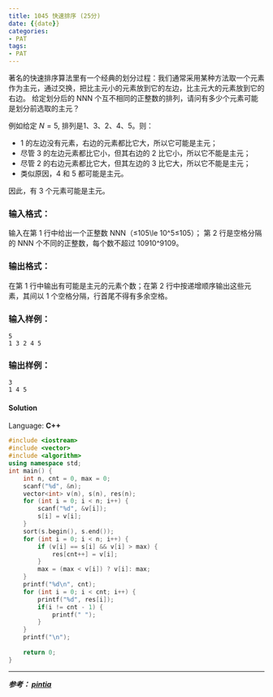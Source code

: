 ```yaml
---
title: 1045 快速排序 (25分)
date: {{date}}
categories:
- PAT
tags:
- PAT
---
```

著名的快速排序算法里有一个经典的划分过程：我们通常采用某种方法取一个元素作为主元，通过交换，把比主元小的元素放到它的左边，比主元大的元素放到它的右边。
给定划分后的 NNN 个互不相同的正整数的排列，请问有多少个元素可能是划分前选取的主元？

例如给定 $N = 5$, 排列是1、3、2、4、5。则：

  * 1 的左边没有元素，右边的元素都比它大，所以它可能是主元；
  * 尽管 3 的左边元素都比它小，但其右边的 2 比它小，所以它不能是主元；
  * 尽管 2 的右边元素都比它大，但其左边的 3 比它大，所以它不能是主元；
  * 类似原因，4 和 5 都可能是主元。

因此，有 3 个元素可能是主元。

### 输入格式：

输入在第 1 行中给出一个正整数 NNN（≤105\le 10^5≤10​5​​）； 第 2 行是空格分隔的 NNN 个不同的正整数，每个数不超过
10910^910​9​​。

### 输出格式：

在第 1 行中输出有可能是主元的元素个数；在第 2 行中按递增顺序输出这些元素，其间以 1 个空格分隔，行首尾不得有多余空格。

### 输入样例：

    
    
    5
    1 3 2 4 5
    

### 输出样例：

    
    
    3
    1 4 5
    

#### Solution

Language: **C++**
```C++
#include <iostream>
#include <vector>
#include <algorithm>
using namespace std;
int main() {
    int n, cnt = 0, max = 0;
    scanf("%d", &n);
    vector<int> v(n), s(n), res(n);
    for (int i = 0; i < n; i++) {
        scanf("%d", &v[i]);
        s[i] = v[i];
    }
    sort(s.begin(), s.end());
    for (int i = 0; i < n; i++) {
        if (v[i] == s[i] && v[i] > max) {
            res[cnt++] = v[i];
        }
        max = (max < v[i]) ? v[i]: max;
    }
    printf("%d\n", cnt);
    for (int i = 0; i < cnt; i++) {
        printf("%d", res[i]);
        if(i != cnt - 1) {
            printf(" ");
        }
    }
    printf("\n");
    
    return 0;
}
```

---
***参考：
[pintia](https://pintia.cn/problem-sets/994805260223102976/problems/994805278589960192)***
